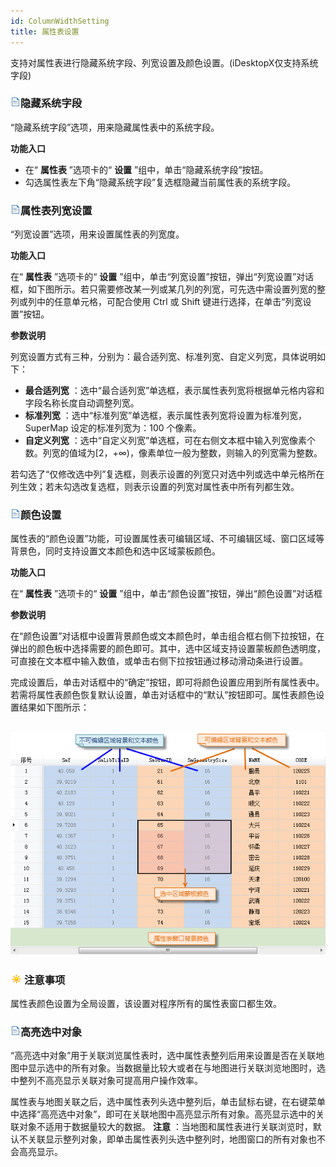 ```yaml
---
id: ColumnWidthSetting
title: 属性表设置
---
```

支持对属性表进行隐藏系统字段、列宽设置及颜色设置。(iDesktopX仅支持系统字段)

### ![](../../img/read.gif)隐藏系统字段

“隐藏系统字段”选项，用来隐藏属性表中的系统字段。

**功能入口**

* 在“ **属性表** ”选项卡的“ **设置** ”组中，单击“隐藏系统字段”按钮。
* 勾选属性表左下角“隐藏系统字段”复选框隐藏当前属性表的系统字段。

### ![](../../img/read.gif)属性表列宽设置

“列宽设置”选项，用来设置属性表的列宽度。

**功能入口**

在“ **属性表** ”选项卡的“ **设置**
”组中，单击“列宽设置”按钮，弹出“列宽设置”对话框，如下图所示。若只需要修改某一列或某几列的列宽，可先选中需设置列宽的整列或列中的任意单元格，可配合使用
Ctrl 或 Shift 键进行选择，在单击“列宽设置”按钮。

**参数说明**

列宽设置方式有三种，分别为：最合适列宽、标准列宽、自定义列宽，具体说明如下：

* **最合适列宽** ：选中“最合适列宽”单选框，表示属性表列宽将根据单元格内容和字段名称长度自动调整列宽。
* **标准列宽** ：选中“标准列宽”单选框，表示属性表列宽将设置为标准列宽，SuperMap 设定的标准列宽为：100 个像素。
* **自定义列宽** ：选中“自定义列宽”单选框，可在右侧文本框中输入列宽像素个数。列宽的值域为[2，+∞)，像素单位一般为整数，则输入的列宽需为整数。

若勾选了“仅修改选中列”复选框，则表示设置的列宽只对选中列或选中单元格所在列生效；若未勾选改复选框，则表示设置的列宽对属性表中所有列都生效。

### ![](../../img/read.gif)颜色设置

属性表的“颜色设置”功能，可设置属性表可编辑区域、不可编辑区域、窗口区域等背景色，同时支持设置文本颜色和选中区域蒙板颜色。

**功能入口**

在“ **属性表** ”选项卡的“ **设置** ”组中，单击“颜色设置”按钮，弹出“颜色设置”对话框

**参数说明**

在“颜色设置”对话框中设置背景颜色或文本颜色时，单击组合框右侧下拉按钮，在弹出的颜色板中选择需要的颜色即可。其中，选中区域支持设置蒙板颜色透明度，可直接在文本框中输入数值，或单击右侧下拉按钮通过移动滑动条进行设置。

完成设置后，单击对话框中的“确定”按钮，即可将颜色设置应用到所有属性表中。若需将属性表颜色恢复默认设置，单击对话框中的“默认”按钮即可。属性表颜色设置结果如下图所示：

![](img/ColorSettingResult.png)  
---  

### ![](../../img/note.png)注意事项

属性表颜色设置为全局设置，该设置对程序所有的属性表窗口都生效。

### ![](../../img/read.gif)高亮选中对象

“高亮选中对象”用于关联浏览属性表时，选中属性表整列后用来设置是否在关联地图中显示选中的所有对象。当数据量比较大或者在与地图进行关联浏览地图时，选中整列不高亮显示关联对象可提高用户操作效率。

属性表与地图关联之后，选中属性表列头选中整列后，单击鼠标右键，在右键菜单中选择“高亮选中对象”，即可在关联地图中高亮显示所有对象。高亮显示选中的关联对象不适用于数据量较大的数据。
**注意** ：当地图和属性表进行关联浏览时，默认不关联显示整列对象，即单击属性表列头选中整列时，地图窗口的所有对象也不会高亮显示。


